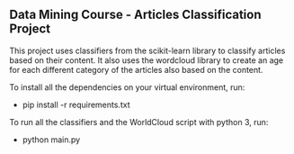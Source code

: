 ## Data Mining Course - Articles Classification Project
This project uses classifiers from the scikit-learn library to classify articles based on their content.
It also uses the wordcloud library to create an age for each different category of the articles also based on the content.

To install all the dependencies on your virtual environment, run: 
* pip install -r requirements.txt

To run all the classifiers and the WorldCloud script with python 3, run: 

* python main.py